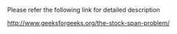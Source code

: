 Please refer the following link for detailed description 

http://www.geeksforgeeks.org/the-stock-span-problem/